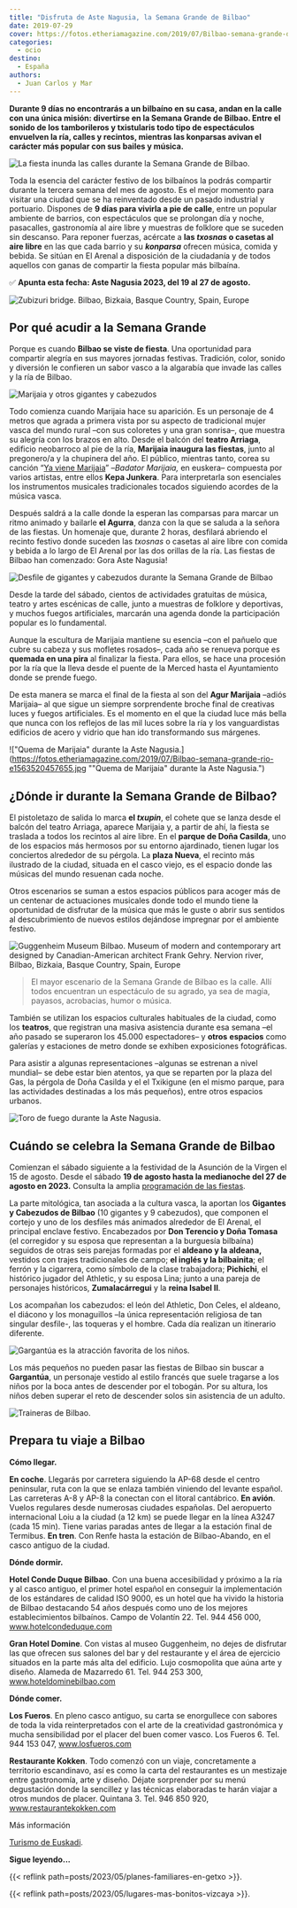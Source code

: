 ```yaml
---
title: "Disfruta de Aste Nagusia, la Semana Grande de Bilbao"
date: 2019-07-29
cover: https://fotos.etheriamagazine.com/2019/07/Bilbao-semana-grande-diversion-e1563519727502.jpg
categories: 
  - ocio
destino: 
  - España
authors: 
  - Juan Carlos y Mar
---
```


**Durante 9 días no encontrarás a un bilbaíno en su casa, andan en la calle con una 
única misión: divertirse en la Semana Grande de Bilbao. Entre el sonido de los 
tamborileros y txistularis todo tipo de espectáculos envuelven la ría, calles y 
recintos, mientras las konparsas avivan el carácter más popular con sus bailes y 
música.** 

![La fiesta inunda las calles durante la Semana Grande de Bilbao.](https://fotos.etheriamagazine.com/2019/07/Bilbao-semana-grande-diversion-e1563519727502.jpg "La fiesta inunda las calles durante la Semana Grande de Bilbao.")

Toda la esencia del carácter festivo de los bilbaínos la podrás compartir durante la 
tercera semana del mes de agosto. Es el mejor momento para visitar una ciudad que se ha 
reinventado desde un pasado industrial y portuario. Dispones de **9 días para vivirla a 
pie de calle**, entre un popular ambiente de barrios, con espectáculos que se prolongan 
día y noche, pasacalles, gastronomía al aire libre y muestras de folklore que se suceden 
sin descanso. Para reponer fuerzas, acércate a **las _txosnas_ o casetas al aire libre** 
en las que cada barrio y su **_konparsa_** ofrecen música, comida y bebida. Se sitúan en 
El Arenal a disposición de la ciudadanía y de todos aquellos con ganas de compartir la 
fiesta popular más bilbaína. 

✅ **Apunta esta fecha: Aste Nagusia 2023, del 19 al 27 de agosto.** 

![Zubizuri bridge. Bilbao, Bizkaia, Basque Country, Spain, Europe](https://fotos.etheriamagazine.com/2019/07/Bilbao-zubizuri-e1563523913265.jpg "Puente de Zubizuri.")

## Por qué acudir a la Semana Grande

Porque es cuando **Bilbao se viste de fiesta**. Una oportunidad para compartir alegría 
en sus mayores jornadas festivas. Tradición, color, sonido y diversión le confieren un 
sabor vasco a la algarabía que invade las calles y la ría de Bilbao. 

![Marijaia y otros gigantes y cabezudos](https://fotos.etheriamagazine.com/2019/07/bilbao-cabezudos-marijaia.jpg "Marijaia (Izq.) y otros gigantes y cabezudos (Dcha.)")

Todo comienza cuando Marijaia hace su aparición. Es un personaje de 4 metros que agrada 
a primera vista por su aspecto de tradicional mujer vasca del mundo rural –con sus 
coloretes y una gran sonrisa–, que muestra su alegría con los brazos en alto. Desde el 
balcón del **teatro Arriaga**, edificio neobarroco al pie de la ría, **Marijaia inaugura 
las fiestas**, junto al pregonero/a y la chupinera del año. El público, mientras tanto, 
corea su canción “[Ya viene Marijaia](https://www.youtube.com/watch?v=N_JAUeU6VkQ)” 
–_Badator Marijaia,_ en euskera– compuesta por varios artistas, entre ellos **Kepa 
Junkera**. Para interpretarla son esenciales los instrumentos musicales tradicionales 
tocados siguiendo acordes de la música vasca. 

Después saldrá a la calle donde la esperan las comparsas para marcar un ritmo animado y 
bailarle **el Agurra**, danza con la que se saluda a la señora de las fiestas. Un 
homenaje que, durante 2 horas, desfilará abriendo el recinto festivo donde suceden las 
_txosnas_ o casetas al aire libre con comida y bebida a lo largo de El Arenal por las 
dos orillas de la ría. Las fiestas de Bilbao han comenzado: Gora Aste Nagusia! 

![Desfile de gigantes y cabezudos durante la Semana Grande de Bilbao](https://fotos.etheriamagazine.com/2019/07/Bilbao-semana-grande-desfile-e1563520510437.jpg "Desfile por las calles.")

Desde la tarde del sábado, cientos de actividades gratuitas de música, teatro y artes 
escénicas de calle, junto a muestras de folklore y deportivas, y muchos fuegos 
artificiales, marcarán una agenda donde la participación popular es lo fundamental. 

Aunque la escultura de Marijaia mantiene su esencia –con el pañuelo que cubre su cabeza 
y sus mofletes rosados–, cada año se renueva porque es **quemada en una pira** al 
finalizar la fiesta. Para ellos, se hace una procesión por la ría que la lleva desde el 
puente de la Merced hasta el Ayuntamiento donde se prende fuego. 

De esta manera se marca el final de la fiesta al son del **Agur Marijaia** –adiós 
Marijaia– al que sigue un siempre sorprendente broche final de creativas luces y fuegos 
artificiales. Es el momento en el que la ciudad luce más bella que nunca con los 
reflejos de las mil luces sobre la ría y los vanguardistas edificios de acero y vidrio 
que han ido transformando sus márgenes. 

!["Quema de Marijaia" durante la Aste Nagusia.](https://fotos.etheriamagazine.com/2019/07/Bilbao-semana-grande-rio-e1563520457655.jpg ""Quema de Marijaia" durante la Aste Nagusia.")

## ¿Dónde ir durante la Semana Grande de Bilbao?

El pistoletazo de salida lo marca **el _txupin_**, el cohete que se lanza desde el 
balcón del teatro Arriaga, aparece Marijaia y, a partir de ahí, la fiesta se traslada a 
todos los recintos al aire libre. En el **parque de Doña Casilda**, uno de los espacios 
más hermosos por su entorno ajardinado, tienen lugar los conciertos alrededor de su 
pérgola. La **plaza Nueva**, el recinto más ilustrado de la ciudad, situada en el casco 
viejo, es el espacio donde las músicas del mundo resuenan cada noche. 

Otros escenarios se suman a estos espacios públicos para acoger más de un centenar de 
actuaciones musicales donde todo el mundo tiene la oportunidad de disfrutar de la música 
que más le guste o abrir sus sentidos al descubrimiento de nuevos estilos dejándose 
impregnar por el ambiente festivo. 

![Guggenheim Museum Bilbao. Museum of modern and contemporary art designed by Canadian-American architect Frank Gehry. Nervion river, Bilbao, Bizkaia, Basque Country, Spain, Europe](https://fotos.etheriamagazine.com/2019/07/Bilbao-semana-grande-guggenheim.jpg "Museo Guggenheim.")

> El mayor escenario de la Semana Grande de Bilbao es la calle. Allí todos encuentran un 
> espectáculo de su agrado, ya sea de magia, payasos, acrobacias, humor o música. 

También se utilizan los espacios culturales habituales de la ciudad, como los 
**teatros**, que registran una masiva asistencia durante esa semana –el año pasado se 
superaron los 45.000 espectadores– y **otros** **espacios** como galerías y estaciones 
de metro donde se exhiben exposiciones fotográficas. 

Para asistir a algunas representaciones –algunas se estrenan a nivel mundial– se debe 
estar bien atentos, ya que se reparten por la plaza del Gas, la pérgola de Doña Casilda 
y el el Txikigune (en el mismo parque, para las actividades destinadas a los más 
pequeños), entre otros espacios urbanos. 

![Toro de fuego durante la Aste Nagusia.](https://fotos.etheriamagazine.com/2019/07/Bilbao-semana-grande-toro-fuego-e1563523643834.jpg "Toro de fuego durante la Aste Nagusia.")

## Cuándo se celebra la Semana Grande de Bilbao

Comienzan el sábado siguiente a la festividad de la Asunción de la Virgen el 15 de 
agosto. Desde el sábado **19 de agosto hasta la medianoche del 27 de agosto en 2023.** 
Consulta la amplia [programación de las 
fiestas](https://www.bilbao.eus/astenagusia2023/astenagusiabilbao2023.pdf). 

La parte mitológica, tan asociada a la cultura vasca, la aportan los **Gigantes y 
Cabezudos de Bilbao** (10 gigantes y 9 cabezudos), que componen el cortejo y uno de los 
desfiles más animados alrededor de El Arenal, el principal enclave festivo. Encabezados 
por **Don Terencio y Doña Tomasa** (el corregidor y su esposa que representan a la 
burguesía bilbaína) seguidos de otras seis parejas formadas por el **aldeano y la 
aldeana,** vestidos con trajes tradicionales de campo; **el inglés y la bilbainita**; el 
ferrón y la cigarrera, como símbolo de la clase trabajadora; **Pichichi**, el histórico 
jugador del Athletic, y su esposa Lina; junto a una pareja de personajes históricos, 
**Zumalacárregui** y la **reina Isabel II**. 

Los acompañan los cabezudos: el león del Athletic, Don Celes, el aldeano, el diácono y 
los monaguillos –la única representación religiosa de tan singular desfile-, las 
toqueras y el hombre. Cada día realizan un itinerario diferente. 

![Gargantúa es la atracción favorita de los niños.](https://fotos.etheriamagazine.com/2019/07/Bilbao-semana-grande-fiesta-ninos-e1563523572536.jpg "Gargantúa es la atracción favorita de los niños.")

Los más pequeños no pueden pasar las fiestas de Bilbao sin buscar a **Gargantúa**, un 
personaje vestido al estilo francés que suele tragarse a los niños por la boca antes de 
descender por el tobogán. Por su altura, los niños deben superar el reto de descender 
solos sin asistencia de un adulto. 

![Traineras de Bilbao.](https://fotos.etheriamagazine.com/2019/07/Bilbao-semana-grande-remeros-e1563523853514.jpg "Traineras de Bilbao.")

## Prepara tu viaje a Bilbao

**Cómo llegar.** 

**En coche**. Llegarás por carretera siguiendo la AP-68 desde el centro peninsular, ruta 
con la que se enlaza también viniendo del levante español. Las carreteras A-8 y AP-8 la 
conectan con el litoral cantábrico. **En avión**. Vuelos regulares desde numerosas 
ciudades españolas. Del aeropuerto internacional Loiu a la ciudad (a 12 km) se puede 
llegar en la línea A3247 (cada 15 min). Tiene varias paradas antes de llegar a la 
estación final de Termibus. **En tren**. Con Renfe hasta la estación de Bilbao-Abando, 
en el casco antiguo de la ciudad. 

**Dónde dormir.** 

**Hotel Conde Duque Bilbao**. Con una buena accesibilidad y próximo a la ría y al casco 
antiguo, el primer hotel español en conseguir la implementación de los estándares de 
calidad ISO 9000, es un hotel que ha vivido la historia de Bilbao destacando 54 años 
después como uno de los mejores establecimientos bilbaínos. Campo de Volantín 22. Tel. 
944 456 000, www.hotelcondeduque.com 

**Gran Hotel Domine**. Con vistas al museo Guggenheim, no dejes de disfrutar las que 
ofrecen sus salones del bar y del restaurante y el área de ejercicio situados en la 
parte más alta del edificio. Lujo cosmopolita que aúna arte y diseño. Alameda de 
Mazarredo 61. Tel. 944 253 300, www.hoteldominebilbao.com 

**Dónde comer.** 

**Los Fueros**. En pleno casco antiguo, su carta se enorgullece con sabores de toda la 
vida reinterpretados con el arte de la creatividad gastronómica y mucha sensibilidad por 
el placer del buen comer vasco. Los Fueros 6. Tel. 944 153 047, www.losfueros.com 

**Restaurante Kokken**. Todo comenzó con un viaje, concretamente a territorio 
escandinavo, así es como la carta del restaurantes es un mestizaje entre gastronomía, 
arte y diseño. Déjate sorprender por su menú degustación donde la sencillez y las 
técnicas elaboradas te harán viajar a otros mundos de placer. Quintana 3. Tel. 946 850 
920, www.restaurantekokken.com 

Más información 

[Turismo de Euskadi](https://turismo.euskadi.eus/es/). 

**Sigue leyendo...** 

{{< reflink path=posts/2023/05/planes-familiares-en-getxo >}}. 

{{< reflink path=posts/2023/05/lugares-mas-bonitos-vizcaya >}}.

